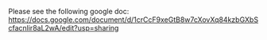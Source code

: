 Please see the following google doc:
https://docs.google.com/document/d/1crCcF9xeGtB8w7cXovXq84kzbGXbScfacnlir8aL2wA/edit?usp=sharing
